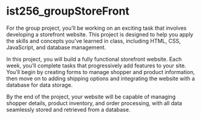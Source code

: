 # ist256_groupStoreFront
For the group project, you’ll be working on an exciting task that involves developing a storefront website. This project is designed to help you apply the skills and concepts you’ve learned in class, including HTML, CSS, JavaScript, and database management.

In this project, you will build a fully functional storefront website. Each week, you’ll complete tasks that progressively add features to your site. You’ll begin by creating forms to manage shopper and product information, then move on to adding shipping options and integrating the website with a database for data storage.

By the end of the project, your website will be capable of managing shopper details, product inventory, and order processing, with all data seamlessly stored and retrieved from a database.
